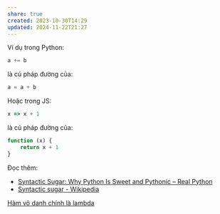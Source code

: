 ```yaml
---
share: true
created: 2023-10-30T14:29
updated: 2024-11-22T21:27
---
```

Ví dụ trong Python:
```python
a += b
``` 
là cú pháp đường của:
```python
a = a + b
```
Hoặc trong JS:
```js
x => x + 1
```
là cú pháp đường của:
```js
function (x) {
    return x + 1
}
```
Đọc thêm:
- [Syntactic Sugar: Why Python Is Sweet and Pythonic – Real Python](https://realpython.com/syntactic-sugar-python/)
- [Syntactic sugar - Wikipedia](https://en.wikipedia.org/wiki/Syntactic_sugar#cite_note-1)

[Hàm vô danh chính là lambda](../Kh%C3%A1i%20ni%E1%BB%87m%20c%C6%A1%20b%E1%BA%A3n%20v%E1%BB%81%20l%E1%BA%ADp%20tr%C3%ACnh%20h%C6%B0%E1%BB%9Bng%20v%E1%BA%ADt%20th%E1%BB%83/H%C3%A0m/H%C3%A0m%20v%C3%B4%20danh%20ch%C3%ADnh%20l%C3%A0%20lambda.md)